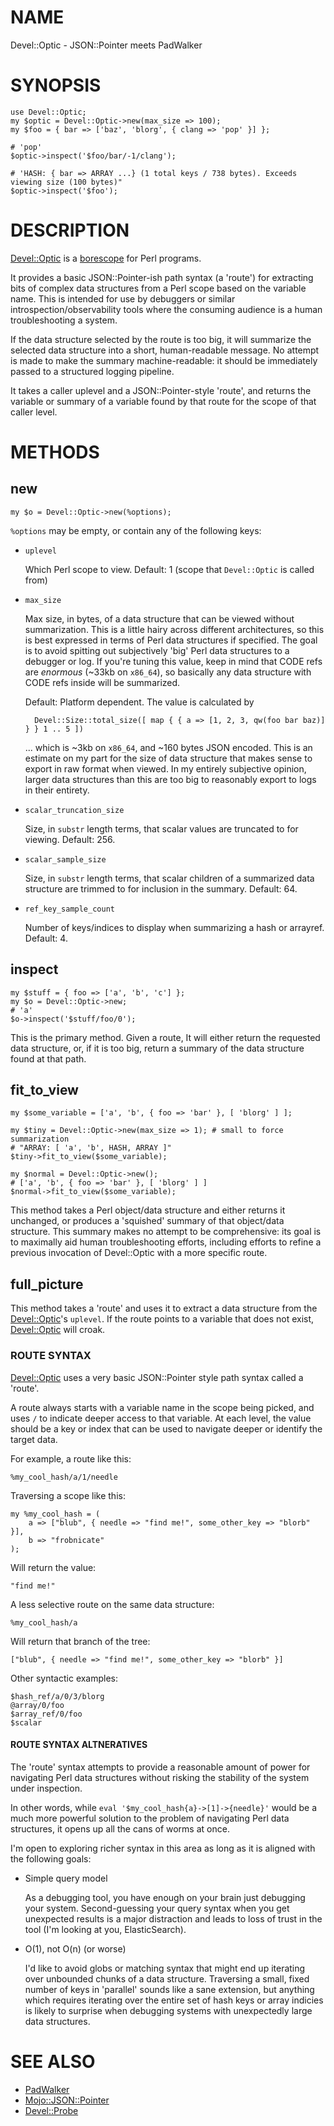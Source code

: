 # NAME

Devel::Optic - JSON::Pointer meets PadWalker

# SYNOPSIS

    use Devel::Optic;
    my $optic = Devel::Optic->new(max_size => 100);
    my $foo = { bar => ['baz', 'blorg', { clang => 'pop' }] };

    # 'pop'
    $optic->inspect('$foo/bar/-1/clang');

    # 'HASH: { bar => ARRAY ...} (1 total keys / 738 bytes). Exceeds viewing size (100 bytes)"
    $optic->inspect('$foo');

# DESCRIPTION

[Devel::Optic](https://metacpan.org/pod/Devel::Optic) is a [borescope](https://en.wikipedia.org/wiki/Borescope) for
Perl programs.

It provides a basic JSON::Pointer-ish path syntax (a 'route') for extracting
bits of complex data structures from a Perl scope based on the variable name.
This is intended for use by debuggers or similar introspection/observability
tools where the consuming audience is a human troubleshooting a system.

If the data structure selected by the route is too big, it will summarize the
selected data structure into a short, human-readable message. No attempt is
made to make the summary machine-readable: it should be immediately passed to
a structured logging pipeline.

It takes a caller uplevel and a JSON::Pointer-style 'route', and returns the
variable or summary of a variable found by that route for the scope of that
caller level.

# METHODS

## new

    my $o = Devel::Optic->new(%options);

`%options` may be empty, or contain any of the following keys:

- `uplevel`

    Which Perl scope to view. Default: 1 (scope that `Devel::Optic` is called from)

- `max_size`

    Max size, in bytes, of a data structure that can be viewed without
    summarization. This is a little hairy across different architectures, so this
    is best expressed in terms of Perl data structures if specified. The goal is to
    avoid spitting out subjectively 'big' Perl data structures to a debugger or
    log. If you're tuning this value, keep in mind that CODE refs are _enormous_
    (~33kb on `x86_64`), so basically any data structure with CODE refs inside
    will be summarized.

    Default: Platform dependent. The value is calculated by

        Devel::Size::total_size([ map { { a => [1, 2, 3, qw(foo bar baz)] } } 1 .. 5 ])

    ... which is ~3kb on `x86_64`, and ~160 bytes JSON encoded. This is an
    estimate on my part for the size of data structure that makes sense to export
    in raw format when viewed. In my entirely subjective opinion, larger data
    structures than this are too big to reasonably export to logs in their
    entirety.

- `scalar_truncation_size`

    Size, in `substr` length terms, that scalar values are truncated to for
    viewing. Default: 256.

- `scalar_sample_size`

    Size, in `substr` length terms, that scalar children of a summarized data
    structure are trimmed to for inclusion in the summary. Default: 64.

- `ref_key_sample_count`

    Number of keys/indices to display when summarizing a hash or arrayref. Default: 4.

## inspect

    my $stuff = { foo => ['a', 'b', 'c'] };
    my $o = Devel::Optic->new;
    # 'a'
    $o->inspect('$stuff/foo/0');

This is the primary method. Given a route, It will either return the requested
data structure, or, if it is too big, return a summary of the data structure
found at that path.

## fit\_to\_view

    my $some_variable = ['a', 'b', { foo => 'bar' }, [ 'blorg' ] ];

    my $tiny = Devel::Optic->new(max_size => 1); # small to force summarization
    # "ARRAY: [ 'a', 'b', HASH, ARRAY ]"
    $tiny->fit_to_view($some_variable);

    my $normal = Devel::Optic->new();
    # ['a', 'b', { foo => 'bar' }, [ 'blorg' ] ]
    $normal->fit_to_view($some_variable);

This method takes a Perl object/data structure and either returns it unchanged,
or produces a 'squished' summary of that object/data structure. This summary
makes no attempt to be comprehensive: its goal is to maximally aid human
troubleshooting efforts, including efforts to refine a previous invocation of
Devel::Optic with a more specific route.

## full\_picture

This method takes a 'route' and uses it to extract a data structure from the
[Devel::Optic](https://metacpan.org/pod/Devel::Optic)'s `uplevel`. If the route points to a variable that does not
exist, [Devel::Optic](https://metacpan.org/pod/Devel::Optic) will croak.

### ROUTE SYNTAX

[Devel::Optic](https://metacpan.org/pod/Devel::Optic) uses a very basic JSON::Pointer style path syntax called
a 'route'.

A route always starts with a variable name in the scope being picked,
and uses `/` to indicate deeper access to that variable. At each level, the
value should be a key or index that can be used to navigate deeper or identify
the target data.

For example, a route like this:

    %my_cool_hash/a/1/needle

Traversing a scope like this:

    my %my_cool_hash = (
        a => ["blub", { needle => "find me!", some_other_key => "blorb" }],
        b => "frobnicate"
    );

Will return the value:

    "find me!"

A less selective route on the same data structure:

    %my_cool_hash/a

Will return that branch of the tree:

    ["blub", { needle => "find me!", some_other_key => "blorb" }]

Other syntactic examples:

    $hash_ref/a/0/3/blorg
    @array/0/foo
    $array_ref/0/foo
    $scalar

#### ROUTE SYNTAX ALTNERATIVES

The 'route' syntax attempts to provide a reasonable amount of power for
navigating Perl data structures without risking the stability of the system
under inspection.

In other words, while `eval '$my_cool_hash{a}->[1]->{needle}'` would
be a much more powerful solution to the problem of navigating Perl data
structures, it opens up all the cans of worms at once.

I'm open to exploring richer syntax in this area as long as it is aligned with
the following goals:

- Simple query model

    As a debugging tool, you have enough on your brain just debugging your system.
    Second-guessing your query syntax when you get unexpected results is a major
    distraction and leads to loss of trust in the tool (I'm looking at you,
    ElasticSearch).

- O(1), not O(n) (or worse)

    I'd like to avoid globs or matching syntax that might end up iterating over
    unbounded chunks of a data structure. Traversing a small, fixed number of keys
    in 'parallel' sounds like a sane extension, but anything which requires
    iterating over the entire set of hash keys or array indicies is likely to
    surprise when debugging systems with unexpectedly large data structures.

# SEE ALSO

- [PadWalker](https://metacpan.org/pod/PadWalker)
- [Mojo::JSON::Pointer](https://metacpan.org/pod/Mojo::JSON::Pointer)
- [Devel::Probe](https://metacpan.org/pod/Devel::Probe)
